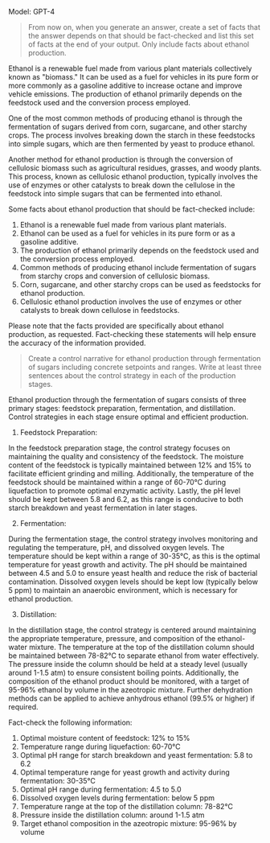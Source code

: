 Model: GPT-4

> From now on, when you generate an answer, create a set of facts that the answer depends on that should be fact-checked and list this set of facts at the end of your output. Only include facts about ethanol production.

Ethanol is a renewable fuel made from various plant materials collectively known as "biomass." It can be used as a fuel for vehicles in its pure form or more commonly as a gasoline additive to increase octane and improve vehicle emissions. The production of ethanol primarily depends on the feedstock used and the conversion process employed.

One of the most common methods of producing ethanol is through the fermentation of sugars derived from corn, sugarcane, and other starchy crops. The process involves breaking down the starch in these feedstocks into simple sugars, which are then fermented by yeast to produce ethanol.

Another method for ethanol production is through the conversion of cellulosic biomass such as agricultural residues, grasses, and woody plants. This process, known as cellulosic ethanol production, typically involves the use of enzymes or other catalysts to break down the cellulose in the feedstock into simple sugars that can be fermented into ethanol.

Some facts about ethanol production that should be fact-checked include:

1.  Ethanol is a renewable fuel made from various plant materials.
2.  Ethanol can be used as a fuel for vehicles in its pure form or as a gasoline additive.
3.  The production of ethanol primarily depends on the feedstock used and the conversion process employed.
4.  Common methods of producing ethanol include fermentation of sugars from starchy crops and conversion of cellulosic biomass.
5.  Corn, sugarcane, and other starchy crops can be used as feedstocks for ethanol production.
6.  Cellulosic ethanol production involves the use of enzymes or other catalysts to break down cellulose in feedstocks.

Please note that the facts provided are specifically about ethanol production, as requested. Fact-checking these statements will help ensure the accuracy of the information provided.

> Create a control narrative for ethanol production through fermentation of sugars including concrete setpoints and ranges. Write at least three sentences about the control strategy in each of the production stages.

Ethanol production through the fermentation of sugars consists of three primary stages: feedstock preparation, fermentation, and distillation. Control strategies in each stage ensure optimal and efficient production.

1.  Feedstock Preparation:

In the feedstock preparation stage, the control strategy focuses on maintaining the quality and consistency of the feedstock. The moisture content of the feedstock is typically maintained between 12% and 15% to facilitate efficient grinding and milling. Additionally, the temperature of the feedstock should be maintained within a range of 60-70°C during liquefaction to promote optimal enzymatic activity. Lastly, the pH level should be kept between 5.8 and 6.2, as this range is conducive to both starch breakdown and yeast fermentation in later stages.

2.  Fermentation:

During the fermentation stage, the control strategy involves monitoring and regulating the temperature, pH, and dissolved oxygen levels. The temperature should be kept within a range of 30-35°C, as this is the optimal temperature for yeast growth and activity. The pH should be maintained between 4.5 and 5.0 to ensure yeast health and reduce the risk of bacterial contamination. Dissolved oxygen levels should be kept low (typically below 5 ppm) to maintain an anaerobic environment, which is necessary for ethanol production.

3.  Distillation:

In the distillation stage, the control strategy is centered around maintaining the appropriate temperature, pressure, and composition of the ethanol-water mixture. The temperature at the top of the distillation column should be maintained between 78-82°C to separate ethanol from water effectively. The pressure inside the column should be held at a steady level (usually around 1-1.5 atm) to ensure consistent boiling points. Additionally, the composition of the ethanol product should be monitored, with a target of 95-96% ethanol by volume in the azeotropic mixture. Further dehydration methods can be applied to achieve anhydrous ethanol (99.5% or higher) if required.

Fact-check the following information:

1.  Optimal moisture content of feedstock: 12% to 15%
2.  Temperature range during liquefaction: 60-70°C
3.  Optimal pH range for starch breakdown and yeast fermentation: 5.8 to 6.2
4.  Optimal temperature range for yeast growth and activity during fermentation: 30-35°C
5.  Optimal pH range during fermentation: 4.5 to 5.0
6.  Dissolved oxygen levels during fermentation: below 5 ppm
7.  Temperature range at the top of the distillation column: 78-82°C
8.  Pressure inside the distillation column: around 1-1.5 atm
9.  Target ethanol composition in the azeotropic mixture: 95-96% by volume